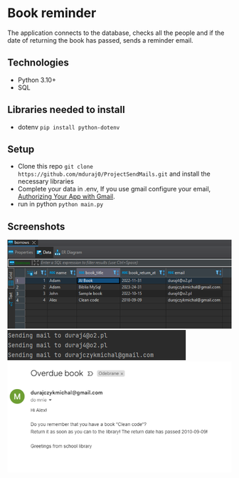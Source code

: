 # Book reminder

The application connects to the database, checks all the people and if the date of returning the book has passed, sends a reminder email.

## Technologies
* Python 3.10+
* SQL

## Libraries needed to install
* dotenv `pip install python-dotenv`

## Setup
* Clone this repo `git clone https://github.com/mduraj0/ProjectSendMails.git` and install the necessary libraries
* Complete your data in .env, 
If you use gmail configure your email,  [Authorizing Your App with Gmail](https://developers.google.com/gmail/api/auth/about-auth#:~:text=authorizing%20your%20app%20with%20gmail).
* run in python `python main.py`

## Screenshots

![Algorithm schema](./images/Screenshot_1.png) ![Algorithm schema](./images/Screenshot_2.png)
![Algorithm schema](./images/Screenshot_3.png)
